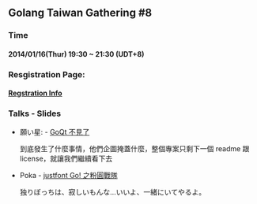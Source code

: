 ## Golang Taiwan Gathering #8

### Time

#### 2014/01/16(Thur) 19:30 ~ 21:30  (UDT+8)

### Resgistration Page:

#### [Regstration Info](http://golang.kktix.cc/events/gtg8)

### Talks - Slides

* 願い星: - [GoQt 不見了](http://www.slideshare.net/ssuser659b8f/goqt-30096434)

    到底發生了什麼事情，他們企圖掩蓋什麼，整個專案只剩下一個 readme 跟 license，就讓我們繼續看下去
* Poka - [justfont Go! 之粉圓戰隊](http://www.slideshare.net/PengChan1/justfont-go)

    独りぼっちは、寂しいもんな…いいよ、一緒にいてやるよ。
